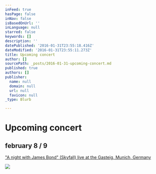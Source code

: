 ```yaml
---
inFeed: true
hasPage: false
inNav: false
isBasedOnUrl: ''
inLanguage: null
starred: false
keywords: []
description: ''
datePublished: '2016-01-31T23:55:18.416Z'
dateModified: '2016-01-31T23:55:11.273Z'
title: Upcoming concert
author: []
sourcePath: _posts/2016-01-31-upcoming-concert.md
published: true
authors: []
publisher:
  name: null
  domain: null
  url: null
  favicon: null
_type: Blurb

---
```

# Upcoming concert

## february 8 / 9

["A night with James Bond" (Skyfall) live at the Gasteig, Munich, Germany][0][][0]

[][0][][0]
![](https://the-grid-user-content.s3-us-west-2.amazonaws.com/0872993f-7f9e-4598-a8d6-543d305bdad6.jpg)

[0]: http://www.muenchenevent.de/veranstaltungen/Eine_Nacht_mit_James_Bond-3431.html#__utma=239463644.2018674490.1454261112.1454261112.1454261112.1&__utmb=239463644.9.8.1454261353037&__utmc=239463644&__utmx=-&__utmz=239463644.1454261112.1.1.utmcsr=google|utmccn=%28organic%29|utmcmd=organic|utmctr=%28not%20provided%29&__utmv=-&__utmk=68615506